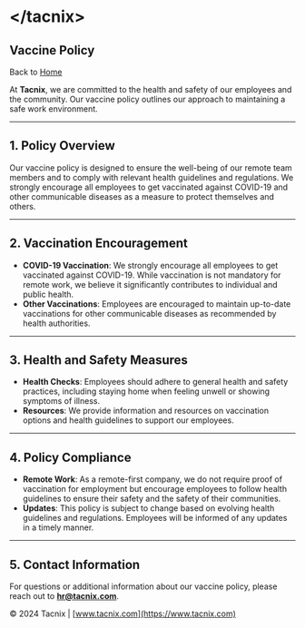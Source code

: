 # &lt;/tacnix&gt;

## Vaccine Policy

Back to [Home](https://www.tacnix.com)

At **Tacnix**, we are committed to the health and safety of our employees and the community. Our vaccine policy outlines our approach to maintaining a safe work environment.

---

## 1. **Policy Overview**

Our vaccine policy is designed to ensure the well-being of our remote team members and to comply with relevant health guidelines and regulations. We strongly encourage all employees to get vaccinated against COVID-19 and other communicable diseases as a measure to protect themselves and others.

---

## 2. **Vaccination Encouragement**

- **COVID-19 Vaccination**: We strongly encourage all employees to get vaccinated against COVID-19. While vaccination is not mandatory for remote work, we believe it significantly contributes to individual and public health.
- **Other Vaccinations**: Employees are encouraged to maintain up-to-date vaccinations for other communicable diseases as recommended by health authorities.

---

## 3. **Health and Safety Measures**

- **Health Checks**: Employees should adhere to general health and safety practices, including staying home when feeling unwell or showing symptoms of illness.
- **Resources**: We provide information and resources on vaccination options and health guidelines to support our employees.

---

## 4. **Policy Compliance**

- **Remote Work**: As a remote-first company, we do not require proof of vaccination for employment but encourage employees to follow health guidelines to ensure their safety and the safety of their communities.
- **Updates**: This policy is subject to change based on evolving health guidelines and regulations. Employees will be informed of any updates in a timely manner.

---

## 5. **Contact Information**

For questions or additional information about our vaccine policy, please reach out to **hr@tacnix.com**.

&copy; 2024 Tacnix | [www.tacnix.com](https://www.tacnix.com)

